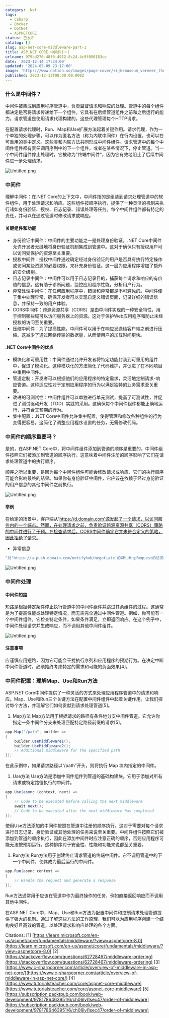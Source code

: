 ```yaml
---
category: .Net
tags:
  - CSharp
  - Docker
  - DotNet
  - ASPNETCORE
status: 已发布
catalog: []
slug: asp-net-core-middleware-part-1
title: ASP.NET CORE 中间件(一)
urlname: 979bd270-48f0-4912-8c24-4c9f050183ce
date: '2023-12-14 17:34:00'
updated: '2024-05-09 23:17:00'
image: 'https://www.notion.so/images/page-cover/rijksmuseum_vermeer_the_milkmaid.jpg'
published: 2023-12-13T08:00:00.000Z
---
```


### 什么是中间件？


中间件被集成到应用程序管道中，负责监督请求和响应的处理。管道中的每个组件都决定是否将请求传递给下一个组件。它具有在后续管道组件之前和之后运行的能力。请求管道是使用请求代理构建的，这些代理管理每个HTTP请求。


在配置请求代理时，Run、Map和Use扩展方法起着关键作用。请求代理，作为一个单独的处理步骤，可以作为匿名方法（称为内联中间件）在行内设置，也可以在可重用的类中定义。这些类和内联方法共同形成中间件组件。请求管道中的每个中间件组件都有责任调用序列中的下一个组件，或者在某些情况下，停止管道。当一个中间件组件停止处理时，它被称为"终端中间件"，因为它有效地阻止了后续中间件进一步处理请求。


![Untitled.png](https://prod-files-secure.s3.us-west-2.amazonaws.com/5d24fe63-e567-4804-86f9-9fdc62e13082/da807807-d02d-4fa1-86b6-db45e4678714/Untitled.png?X-Amz-Algorithm=AWS4-HMAC-SHA256&X-Amz-Content-Sha256=UNSIGNED-PAYLOAD&X-Amz-Credential=ASIAZI2LB466THITQ4JE%2F20250412%2Fus-west-2%2Fs3%2Faws4_request&X-Amz-Date=20250412T213333Z&X-Amz-Expires=3600&X-Amz-Security-Token=IQoJb3JpZ2luX2VjEGUaCXVzLXdlc3QtMiJHMEUCIQDIvMsuCkRt35tesYXyk%2BZU7F%2BufkiI9Id0S1jRuQDZPwIgC7QJD4RRMroqL5AeUaARfXA%2BWnQ3hotjWdAobtbLPdcqiAQI3v%2F%2F%2F%2F%2F%2F%2F%2F%2F%2FARAAGgw2Mzc0MjMxODM4MDUiDPG%2BudITNh4InzVqvCrcAw2UQxUlT62CBc%2F%2FwW%2B7%2FQYmG184%2FupMB2ypRGYIhN8wQVGnfJl2hXX3IrBu39M0NUVENJSgzM3AUpv%2BbvIrJaIqqFLKGVFSAAjbGbAQDxVFw66GLBEpsF2VPyDTTFgZC7ZqmzRdg9jtT%2B%2FsenwGH3qmgfSkTDFTTugmIIoftOIBEqCW2FHx5UrrPJZRxfM%2FMVL6goa%2FFh21I3hejs6mE05dgun8w4c0dX5mz6Unco%2BK1r3Aku2MsbMKZlIQ7Db2wUvE8V4jCQRJ%2BuAVONYVRizdaL%2BZyeT6Fbdneat7GDkQMtYggTR6mUq%2BmbdAGPewpXJ0lmCRQa8ByXD%2BFsfAEBmQYTu3pi6bQH8puCpKiZbjXJe9qR6BhZwLuKWjiM%2BNahi8iKFhQ4O68Bq8w7M7pzxbn%2BA%2FQanbgbgrkRQ%2BLt0GolbYcIdMANAe63OljdHLyJI%2B7kWt%2F3f79EnB5uGdC4Ztm0w%2Fzst9WHeKRGqcUDNndJrWH8LdDtsPnJOo0q6l%2Fms9TYpU3lrq2OVrIFS6pC7RfKdvLWJ4H%2BMCm0dwSiC3Jtp1lPywW69AEIgMbnam2MAjmwL348VxDJpUHxCvBy%2FcgtmBLvmgORjscc4GZkftqrsm8Yr9wPFBX35ZMM2u678GOqUBzcLTTU7PSU7mJetTMlwKouduJKhfw6Tes4UCEJMft8zMMxmtAJwMqgm9JyllakgME5PZaAxUaU6yYxpC1GW0XBHNGUAm4uNfQOyOQOGrZ5h3fJaT0KGQDxXMwzAPPzGQVLCS1pOtzAcMF%2FVEjqi%2Bz%2BmqK02s4bQyt1zDslYtkqO2KM1sMhATJHeiPNaU3hCxEFS2SbIvN3B1w5J1xUCWeFMjJRl6&X-Amz-Signature=404249e7f58386cfc4b7786cc3ec9d4de13fdd90c391985ac2c0ec957042ddc5&X-Amz-SignedHeaders=host&x-id=GetObject)


### 中间件


理解中间件：在.NET Core的上下文中，中间件指的是组装到请求处理管道中的软件组件，用于处理请求和响应。这些组件按顺序执行，提供了一种灵活的机制来执行诸如身份验证、授权、日志记录、错误处理等任务。每个中间件组件都有特定的责任，并可以在通过管道时修改请求或响应。


#### 关键组件和功能

- 身份验证中间件：中间件的主要功能之一是处理身份验证。.NET Core中间件允许开发者无缝地将身份验证机制集成到管道中。这对于确保只有授权用户可以访问受保护的资源至关重要。
- 授权中间件：授权中间件通过确定经过身份验证的用户是否具有执行特定操作或访问某些资源的必要权限，来补充身份验证。这一层为应用程序增加了额外的安全级别。
- 日志记录中间件：中间件可以用于日志记录目的，捕获每个请求和响应的有价值的信息。这有助于诊断问题，监控应用程序性能，分析用户行为。
- 异常处理中间件：在任何应用程序中，错误和异常都是不可避免的。中间件便于集中处理异常，确保开发者可以实现自定义错误页面，记录详细的错误信息，并保持一致的用户体验。
- CORS中间件：跨源资源共享（CORS）是由中间件实现的一种安全特性，用于控制哪些域可以访问服务器上的资源。这对于保护Web应用程序和防止未经授权的访问至关重要。
- 压缩中间件：为了提高性能，中间件可以用于在响应发送给客户端之前进行压缩。这减少了通过网络传输的数据量，从而使用户的加载时间更快。

#### .NET Core中间件的优点

- 模块化和可重用性：中间件通过允许开发者将特定功能封装到可重用的组件中，促进了模块化。这种模块化的方法简化了代码维护，并促进了在不同项目中重用中间件。
- 管道定制：开发者可以根据他们的应用程序的特定需求，灵活地定制请求-响应管道。这种适应性对于定制应用程序的行为以满足独特的业务需求至关重要。
- 改进的可测试性：中间件组件可以单独进行单元测试，提高了可测试性，并促进了测试驱动开发（TDD）实践的采用。这确保每个中间件组件都能正确地运行，并符合其预期的行为。
- 集中配置：.NET Core中间件允许集中配置，使得管理和修改各种组件的行为变得更容易。这简化了调整应用程序设置的任务，无需修改代码。

### 中间件的顺序重要吗？


是的，在ASP.NET Core中，将中间件组件添加到管道的顺序是重要的。中间件组件按照它们被添加到管道的顺序执行。这意味着中间件注册的顺序影响了它们在请求处理管道中的执行顺序。


顺序之所以重要，是因为每个中间件组件可能会修改请求或响应，它们的执行顺序可能会影响最终的结果。如果你有身份验证中间件，它应该在依赖于经过身份验证的用户信息的其他中间件之前执行。


![Untitled.png](https://prod-files-secure.s3.us-west-2.amazonaws.com/5d24fe63-e567-4804-86f9-9fdc62e13082/24f795a2-1c5a-4a6b-a0d8-2afb160076f1/Untitled.png?X-Amz-Algorithm=AWS4-HMAC-SHA256&X-Amz-Content-Sha256=UNSIGNED-PAYLOAD&X-Amz-Credential=ASIAZI2LB466THITQ4JE%2F20250412%2Fus-west-2%2Fs3%2Faws4_request&X-Amz-Date=20250412T213333Z&X-Amz-Expires=3600&X-Amz-Security-Token=IQoJb3JpZ2luX2VjEGUaCXVzLXdlc3QtMiJHMEUCIQDIvMsuCkRt35tesYXyk%2BZU7F%2BufkiI9Id0S1jRuQDZPwIgC7QJD4RRMroqL5AeUaARfXA%2BWnQ3hotjWdAobtbLPdcqiAQI3v%2F%2F%2F%2F%2F%2F%2F%2F%2F%2FARAAGgw2Mzc0MjMxODM4MDUiDPG%2BudITNh4InzVqvCrcAw2UQxUlT62CBc%2F%2FwW%2B7%2FQYmG184%2FupMB2ypRGYIhN8wQVGnfJl2hXX3IrBu39M0NUVENJSgzM3AUpv%2BbvIrJaIqqFLKGVFSAAjbGbAQDxVFw66GLBEpsF2VPyDTTFgZC7ZqmzRdg9jtT%2B%2FsenwGH3qmgfSkTDFTTugmIIoftOIBEqCW2FHx5UrrPJZRxfM%2FMVL6goa%2FFh21I3hejs6mE05dgun8w4c0dX5mz6Unco%2BK1r3Aku2MsbMKZlIQ7Db2wUvE8V4jCQRJ%2BuAVONYVRizdaL%2BZyeT6Fbdneat7GDkQMtYggTR6mUq%2BmbdAGPewpXJ0lmCRQa8ByXD%2BFsfAEBmQYTu3pi6bQH8puCpKiZbjXJe9qR6BhZwLuKWjiM%2BNahi8iKFhQ4O68Bq8w7M7pzxbn%2BA%2FQanbgbgrkRQ%2BLt0GolbYcIdMANAe63OljdHLyJI%2B7kWt%2F3f79EnB5uGdC4Ztm0w%2Fzst9WHeKRGqcUDNndJrWH8LdDtsPnJOo0q6l%2Fms9TYpU3lrq2OVrIFS6pC7RfKdvLWJ4H%2BMCm0dwSiC3Jtp1lPywW69AEIgMbnam2MAjmwL348VxDJpUHxCvBy%2FcgtmBLvmgORjscc4GZkftqrsm8Yr9wPFBX35ZMM2u678GOqUBzcLTTU7PSU7mJetTMlwKouduJKhfw6Tes4UCEJMft8zMMxmtAJwMqgm9JyllakgME5PZaAxUaU6yYxpC1GW0XBHNGUAm4uNfQOyOQOGrZ5h3fJaT0KGQDxXMwzAPPzGQVLCS1pOtzAcMF%2FVEjqi%2Bz%2BmqK02s4bQyt1zDslYtkqO2KM1sMhATJHeiPNaU3hCxEFS2SbIvN3B1w5J1xUCWeFMjJRl6&X-Amz-Signature=cc9f3c73295e610080fc77205c043381b5a8a0754df152aed20a6737fdd2b2a5&X-Amz-SignedHeaders=host&x-id=GetObject)


#### 举例


在给定的场景中，客户端从'https://d.domain.com'源发起了一个请求，以访问服务内的一个端点。然而，在处理请求之前，负责验证跨源资源共享（CORS）策略的中间件进行了干预。在检查请求后，CORS中间件确定它并未符合定义的策略，因此拒绝了请求。

- 异常信息

```c#
"对'https://a-push.domain.com/notifyhub/negotiate'的XMLHttpRequest的访问，源自'https://d.domain.com'，已被CORS策略阻止：预检请求的响应未通过访问控制检查：请求的资源上没有'Access-Control-Allow-Origin'头。"[1][2][3]
```


![Untitled.png](https://prod-files-secure.s3.us-west-2.amazonaws.com/5d24fe63-e567-4804-86f9-9fdc62e13082/371d9517-dafe-4432-94b7-2d14d1593167/Untitled.png?X-Amz-Algorithm=AWS4-HMAC-SHA256&X-Amz-Content-Sha256=UNSIGNED-PAYLOAD&X-Amz-Credential=ASIAZI2LB466THITQ4JE%2F20250412%2Fus-west-2%2Fs3%2Faws4_request&X-Amz-Date=20250412T213333Z&X-Amz-Expires=3600&X-Amz-Security-Token=IQoJb3JpZ2luX2VjEGUaCXVzLXdlc3QtMiJHMEUCIQDIvMsuCkRt35tesYXyk%2BZU7F%2BufkiI9Id0S1jRuQDZPwIgC7QJD4RRMroqL5AeUaARfXA%2BWnQ3hotjWdAobtbLPdcqiAQI3v%2F%2F%2F%2F%2F%2F%2F%2F%2F%2FARAAGgw2Mzc0MjMxODM4MDUiDPG%2BudITNh4InzVqvCrcAw2UQxUlT62CBc%2F%2FwW%2B7%2FQYmG184%2FupMB2ypRGYIhN8wQVGnfJl2hXX3IrBu39M0NUVENJSgzM3AUpv%2BbvIrJaIqqFLKGVFSAAjbGbAQDxVFw66GLBEpsF2VPyDTTFgZC7ZqmzRdg9jtT%2B%2FsenwGH3qmgfSkTDFTTugmIIoftOIBEqCW2FHx5UrrPJZRxfM%2FMVL6goa%2FFh21I3hejs6mE05dgun8w4c0dX5mz6Unco%2BK1r3Aku2MsbMKZlIQ7Db2wUvE8V4jCQRJ%2BuAVONYVRizdaL%2BZyeT6Fbdneat7GDkQMtYggTR6mUq%2BmbdAGPewpXJ0lmCRQa8ByXD%2BFsfAEBmQYTu3pi6bQH8puCpKiZbjXJe9qR6BhZwLuKWjiM%2BNahi8iKFhQ4O68Bq8w7M7pzxbn%2BA%2FQanbgbgrkRQ%2BLt0GolbYcIdMANAe63OljdHLyJI%2B7kWt%2F3f79EnB5uGdC4Ztm0w%2Fzst9WHeKRGqcUDNndJrWH8LdDtsPnJOo0q6l%2Fms9TYpU3lrq2OVrIFS6pC7RfKdvLWJ4H%2BMCm0dwSiC3Jtp1lPywW69AEIgMbnam2MAjmwL348VxDJpUHxCvBy%2FcgtmBLvmgORjscc4GZkftqrsm8Yr9wPFBX35ZMM2u678GOqUBzcLTTU7PSU7mJetTMlwKouduJKhfw6Tes4UCEJMft8zMMxmtAJwMqgm9JyllakgME5PZaAxUaU6yYxpC1GW0XBHNGUAm4uNfQOyOQOGrZ5h3fJaT0KGQDxXMwzAPPzGQVLCS1pOtzAcMF%2FVEjqi%2Bz%2BmqK02s4bQyt1zDslYtkqO2KM1sMhATJHeiPNaU3hCxEFS2SbIvN3B1w5J1xUCWeFMjJRl6&X-Amz-Signature=b9ba82b88fe893fc8ab33483e544bca3a296c6a98ff5a1ef37686d38fbded31c&X-Amz-SignedHeaders=host&x-id=GetObject)


### 中间件处理


#### 中间件短路
短路是根据特定条件停止执行管道中的中间件组件并跳过其余组件的过程。这通常是为了提高性能或处理特定情况，而无需完全通过中间件管道。例如，你可能有一个中间件组件，它检查特定条件，如果条件满足，立即返回响应。在这个例子中，中间件处理请求并生成响应，而不调用其他中间件组件。


![Untitled.png](https://prod-files-secure.s3.us-west-2.amazonaws.com/5d24fe63-e567-4804-86f9-9fdc62e13082/e8a1d943-cb51-4723-936e-23c6af2fb0f9/Untitled.png?X-Amz-Algorithm=AWS4-HMAC-SHA256&X-Amz-Content-Sha256=UNSIGNED-PAYLOAD&X-Amz-Credential=ASIAZI2LB466THITQ4JE%2F20250412%2Fus-west-2%2Fs3%2Faws4_request&X-Amz-Date=20250412T213333Z&X-Amz-Expires=3600&X-Amz-Security-Token=IQoJb3JpZ2luX2VjEGUaCXVzLXdlc3QtMiJHMEUCIQDIvMsuCkRt35tesYXyk%2BZU7F%2BufkiI9Id0S1jRuQDZPwIgC7QJD4RRMroqL5AeUaARfXA%2BWnQ3hotjWdAobtbLPdcqiAQI3v%2F%2F%2F%2F%2F%2F%2F%2F%2F%2FARAAGgw2Mzc0MjMxODM4MDUiDPG%2BudITNh4InzVqvCrcAw2UQxUlT62CBc%2F%2FwW%2B7%2FQYmG184%2FupMB2ypRGYIhN8wQVGnfJl2hXX3IrBu39M0NUVENJSgzM3AUpv%2BbvIrJaIqqFLKGVFSAAjbGbAQDxVFw66GLBEpsF2VPyDTTFgZC7ZqmzRdg9jtT%2B%2FsenwGH3qmgfSkTDFTTugmIIoftOIBEqCW2FHx5UrrPJZRxfM%2FMVL6goa%2FFh21I3hejs6mE05dgun8w4c0dX5mz6Unco%2BK1r3Aku2MsbMKZlIQ7Db2wUvE8V4jCQRJ%2BuAVONYVRizdaL%2BZyeT6Fbdneat7GDkQMtYggTR6mUq%2BmbdAGPewpXJ0lmCRQa8ByXD%2BFsfAEBmQYTu3pi6bQH8puCpKiZbjXJe9qR6BhZwLuKWjiM%2BNahi8iKFhQ4O68Bq8w7M7pzxbn%2BA%2FQanbgbgrkRQ%2BLt0GolbYcIdMANAe63OljdHLyJI%2B7kWt%2F3f79EnB5uGdC4Ztm0w%2Fzst9WHeKRGqcUDNndJrWH8LdDtsPnJOo0q6l%2Fms9TYpU3lrq2OVrIFS6pC7RfKdvLWJ4H%2BMCm0dwSiC3Jtp1lPywW69AEIgMbnam2MAjmwL348VxDJpUHxCvBy%2FcgtmBLvmgORjscc4GZkftqrsm8Yr9wPFBX35ZMM2u678GOqUBzcLTTU7PSU7mJetTMlwKouduJKhfw6Tes4UCEJMft8zMMxmtAJwMqgm9JyllakgME5PZaAxUaU6yYxpC1GW0XBHNGUAm4uNfQOyOQOGrZ5h3fJaT0KGQDxXMwzAPPzGQVLCS1pOtzAcMF%2FVEjqi%2Bz%2BmqK02s4bQyt1zDslYtkqO2KM1sMhATJHeiPNaU3hCxEFS2SbIvN3B1w5J1xUCWeFMjJRl6&X-Amz-Signature=72b1fffc6d54db1e6a5aa049641d6ec1588bd20e7d76a9cc3496f11c40ac8d28&X-Amz-SignedHeaders=host&x-id=GetObject)


#### 注意事项


应谨慎应用短路，因为它可能会干扰执行序列和应用程序的预期行为。在决定中断中间件管道时，必须始终考虑特定的需求和可能的负面效果[4]。


### 中间件配置：理解Map、Use和Run方法


ASP.NET Core中间件提供了一种灵活的方式来处理应用程序管道中的请求和响应。Map、Use和Run三个关键方法在配置中间件组件中起着关键作用。让我们探讨每个方法，并理解它们如何贡献到请求处理管道[5]。

1. Map方法
Map方法用于根据请求的路径有条件地分支中间件管道。它允许你指定一条中间件分支来处理匹配特定路径前缀的请求[5]。

```c#
app.Map("/path", builder =>
{
    builder.UseMiddleware1();
    builder.UseMiddleware2();
    // Additional middleware for the specified path
});
```


在此示例中，如果请求路径以“/path”开头，则将执行 Map 块内指定的中间件。

1. Use方法
Use方法是添加中间件组件到管道的基础构建块。它用于添加对所有请求或特定路径执行的中间件。

```c#
app.Use(async (context, next) =>
{
    // Code to be executed before calling the next middleware
    await next();
    // Code to be executed after the next middleware has completed
});
```


使用Use方法添加的中间件按照在管道中注册的顺序执行。这对于需要对每个请求进行日志记录、身份验证或其他处理的任务来说至关重要。中间件组件按照它们被添加到管道的顺序执行，因此在添加中间件时应注意正确的顺序，否则应用程序可能无法按预期运行。这种排序对于安全性、性能和功能来说都至关重要。

1. Run方法
Run方法用于创建终止请求管道的终端中间件。它不调用管道中的下一个中间件，使其成为最后运行的中间件。

```c#
app.Run(async context =>
{
    // Handle the request and generate a response
});
```


Run方法通常用于应该在管道中作为最终操作的任务，例如直接返回响应而不调用其他中间件。


在ASP.NET Core中，Map、Use和Run方法为配置中间件和控制请求处理管道提供了强大的机制。通过了解这些方法的工作原理，我们可以为应用程序创建一个结构良好且高效的管道，以处理请求和响应处理的各个方面。


Citations:
[1] [https://learn.microsoft.com/en-us/aspnet/core/fundamentals/middleware/?view=aspnetcore-8.0](https://learn.microsoft.com/en-us/aspnet/core/fundamentals/middleware/?view=aspnetcore-8.0)
[2] [https://stackoverflow.com/questions/62728467/middleware-ordering](https://stackoverflow.com/questions/62728467/middleware-ordering)
[3] [https://www.c-sharpcorner.com/article/overview-of-middleware-in-asp-net-core/](https://www.c-sharpcorner.com/article/overview-of-middleware-in-asp-net-core/)
[4] [https://www.tutorialsteacher.com/core/aspnet-core-middleware](https://www.tutorialsteacher.com/core/aspnet-core-middleware)
[5] [https://subscription.packtpub.com/book/web-development/9781786463951/6/ch06lvl1sec47/order-of-middleware](https://subscription.packtpub.com/book/web-development/9781786463951/6/ch06lvl1sec47/order-of-middleware)

